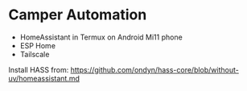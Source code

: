 # Camper Automation
- HomeAssistant in Termux on Android Mi11 phone
- ESP Home
- Tailscale


Install HASS from: https://github.com/ondyn/hass-core/blob/without-uv/homeassistant.md
